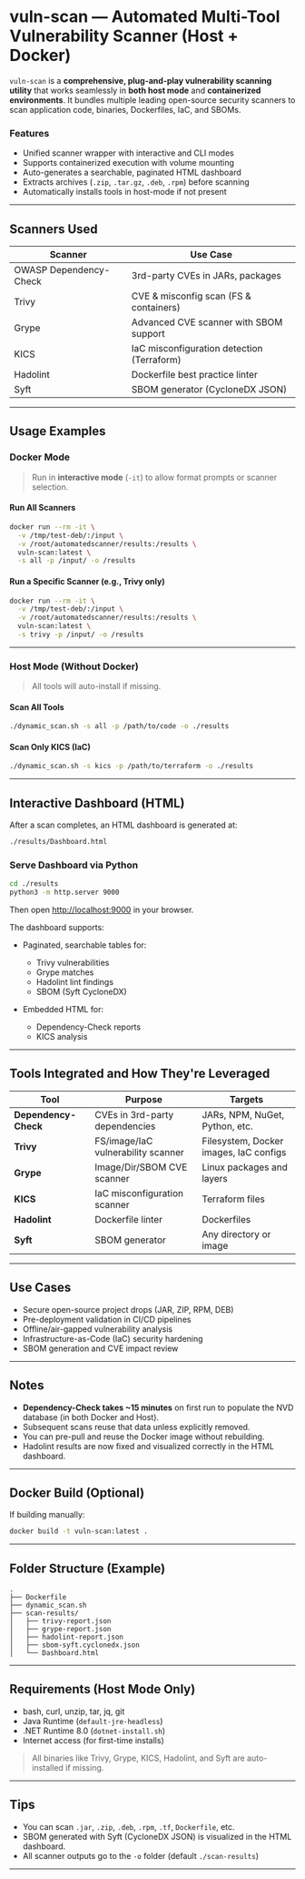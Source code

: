 # vuln-scan — Automated Multi-Tool Vulnerability Scanner (Host + Docker)

`vuln-scan` is a **comprehensive, plug-and-play vulnerability scanning utility** that works seamlessly in **both host mode** and **containerized environments**. It bundles multiple leading open-source security scanners to scan application code, binaries, Dockerfiles, IaC, and SBOMs.

### Features

- Unified scanner wrapper with interactive and CLI modes
- Supports containerized execution with volume mounting
- Auto-generates a searchable, paginated HTML dashboard
- Extracts archives (`.zip`, `.tar.gz`, `.deb`, `.rpm`) before scanning
- Automatically installs tools in host-mode if not present

---

## Scanners Used

| Scanner                | Use Case                                  |
|------------------------|-------------------------------------------|
| OWASP Dependency-Check | 3rd-party CVEs in JARs, packages          |
| Trivy                  | CVE & misconfig scan (FS & containers)    |
| Grype                  | Advanced CVE scanner with SBOM support    |
| KICS                   | IaC misconfiguration detection (Terraform)|
| Hadolint               | Dockerfile best practice linter           |
| Syft                   | SBOM generator (CycloneDX JSON)           |

---

## Usage Examples

### Docker Mode

> Run in **interactive mode** (`-it`) to allow format prompts or scanner selection.

#### Run All Scanners
```bash
docker run --rm -it \
  -v /tmp/test-deb/:/input \
  -v /root/automatedscanner/results:/results \
  vuln-scan:latest \
  -s all -p /input/ -o /results
````

#### Run a Specific Scanner (e.g., Trivy only)

```bash
docker run --rm -it \
  -v /tmp/test-deb/:/input \
  -v /root/automatedscanner/results:/results \
  vuln-scan:latest \
  -s trivy -p /input/ -o /results
```

---

### Host Mode (Without Docker)

> All tools will auto-install if missing.

#### Scan All Tools

```bash
./dynamic_scan.sh -s all -p /path/to/code -o ./results
```

#### Scan Only KICS (IaC)

```bash
./dynamic_scan.sh -s kics -p /path/to/terraform -o ./results
```

---

## Interactive Dashboard (HTML)

After a scan completes, an HTML dashboard is generated at:

```bash
./results/Dashboard.html
```

### Serve Dashboard via Python

```bash
cd ./results
python3 -m http.server 9000
```

Then open [http://localhost:9000](http://localhost:9000) in your browser.

The dashboard supports:

* Paginated, searchable tables for:

  * Trivy vulnerabilities
  * Grype matches
  * Hadolint lint findings
  * SBOM (Syft CycloneDX)
* Embedded HTML for:

  * Dependency-Check reports
  * KICS analysis

---

## Tools Integrated and How They're Leveraged

| Tool                 | Purpose                            | Targets                                |
| -------------------- | ---------------------------------- | -------------------------------------- |
| **Dependency-Check** | CVEs in 3rd-party dependencies     | JARs, NPM, NuGet, Python, etc.         |
| **Trivy**            | FS/image/IaC vulnerability scanner | Filesystem, Docker images, IaC configs |
| **Grype**            | Image/Dir/SBOM CVE scanner         | Linux packages and layers              |
| **KICS**             | IaC misconfiguration scanner       | Terraform files                        |
| **Hadolint**         | Dockerfile linter                  | Dockerfiles                            |
| **Syft**             | SBOM generator                     | Any directory or image                 |

---

## Use Cases

* Secure open-source project drops (JAR, ZIP, RPM, DEB)
* Pre-deployment validation in CI/CD pipelines
* Offline/air-gapped vulnerability analysis
* Infrastructure-as-Code (IaC) security hardening
* SBOM generation and CVE impact review

---

##  Notes

* **Dependency-Check takes \~15 minutes** on first run to populate the NVD database (in both Docker and Host).
* Subsequent scans reuse that data unless explicitly removed.
* You can pre-pull and reuse the Docker image without rebuilding.
* Hadolint results are now fixed and visualized correctly in the HTML dashboard.

---

## Docker Build (Optional)

If building manually:

```bash
docker build -t vuln-scan:latest .
```

---

## Folder Structure (Example)

```
.
├── Dockerfile
├── dynamic_scan.sh
├── scan-results/
│   ├── trivy-report.json
│   ├── grype-report.json
│   ├── hadolint-report.json
│   ├── sbom-syft.cyclonedx.json
│   └── Dashboard.html
```

---

## Requirements (Host Mode Only)

* bash, curl, unzip, tar, jq, git
* Java Runtime (`default-jre-headless`)
* .NET Runtime 8.0 (`dotnet-install.sh`)
* Internet access (for first-time installs)

> All binaries like Trivy, Grype, KICS, Hadolint, and Syft are auto-installed if missing.

---

## Tips

* You can scan `.jar`, `.zip`, `.deb`, `.rpm`, `.tf`, `Dockerfile`, etc.
* SBOM generated with Syft (CycloneDX JSON) is visualized in the HTML dashboard.
* All scanner outputs go to the `-o` folder (default `./scan-results`)

---
